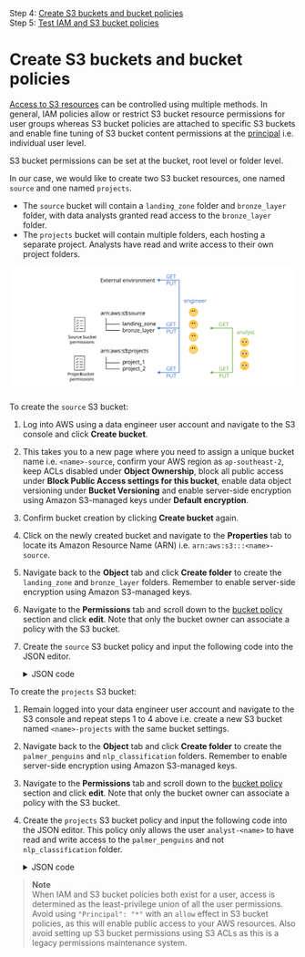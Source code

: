 Step 4: [Create S3 buckets and bucket policies](#create-s3-buckets-and-bucket-policies)    
Step 5: [Test IAM and S3 bucket policies](#test-iam-and-s3-bucket-policies)   


# Create S3 buckets and bucket policies   
[Access to S3 resources](https://aws.amazon.com/blogs/security/iam-policies-and-bucket-policies-and-acls-oh-my-controlling-access-to-s3-resources/) can be controlled using multiple methods. In general, IAM policies allow or restrict S3 bucket resource permissions for user groups whereas S3 bucket policies are attached to specific S3 buckets and enable fine tuning of S3 bucket content permissions at the [principal](https://docs.aws.amazon.com/IAM/latest/UserGuide/reference_policies_elements_principal.html) i.e. individual user level.       

S3 bucket permissions can be set at the bucket, root level or folder level.  

In our case, we would like to create two S3 bucket resources, one named `source` and one named `projects`.    

+ The `source` bucket will contain a `landing_zone` folder and `bronze_layer` folder, with data analysts granted read access to the `bronze_layer` folder.   
+ The `projects` bucket will contain multiple folders, each hosting a separate project. Analysts have read and write access to their own project folders.   

![](./figures/aws_s3_access.svg)  

To create the `source` S3 bucket:    
1. Log into AWS using a data engineer user account and navigate to the S3 console and click **Create bucket**.    
2. This takes you to a new page where you need to assign a unique bucket name i.e. `<name>-source`, confirm your AWS region as `ap-southeast-2`, keep ACLs disabled under **Object Ownership**, block all public access under **Block Public Access settings for this bucket**, enable data object versioning under **Bucket Versioning** and enable server-side encryption using Amazon S3-managed keys under **Default encryption**.    
3. Confirm bucket creation by clicking **Create bucket** again.  
4. Click on the newly created bucket and navigate to the **Properties** tab to locate its Amazon Resource Name (ARN) i.e. `arn:aws:s3:::<name>-source`. 
5. Navigate back to the **Object** tab and click **Create folder** to create the `landing_zone` and `bronze_layer` folders. Remember to enable server-side encryption using Amazon S3-managed keys.    
6. Navigate to the **Permissions** tab and scroll down to the [bucket policy](https://docs.aws.amazon.com/AmazonS3/latest/userguide/add-bucket-policy.html) section and click **edit**. Note that only the bucket owner can associate a policy with the S3 bucket.   
7. Create the `source` S3 bucket policy and input the following code into the JSON editor.     

    <details><summary>JSON code</summary><p>  
    
    ```json    
    {
    "Version": "2012-10-17",
    "Statement": 
        [
            {
                "Sid": "RestrictAnalystAccess",
                "Effect": "Allow",  
                "Principal": {
                    "AWS": "arn:aws:iam::<aws-account-id>:user/analyst-<name>"
                },  
                "Action": [
                    "s3:GetObject",
                    "s3:GetObjectVersion",
                    "s3:GetObjectVersionAttributes",
                    "s3:GetObjectAttributes"
                    ],
                "Resource": [
                    "arn:aws:s3:::<name>-source",
                    "arn:aws:s3:::<name>-source/*"
                    ]
            }
        ]
    }
    ```     
    </p></details>   

To create the `projects` S3 bucket:  
1. Remain logged into your data engineer user account and navigate to the S3 console and repeat steps 1 to 4 above i.e. create a new S3 bucket named `<name>-projects` with the same bucket settings.
2. Navigate back to the **Object** tab and click **Create folder** to create the `palmer_penguins` and `nlp_classification` folders. Remember to enable server-side encryption using Amazon S3-managed keys.    
3. Navigate to the **Permissions** tab and scroll down to the [bucket policy](https://docs.aws.amazon.com/AmazonS3/latest/userguide/add-bucket-policy.html) section and click **edit**. Note that only the bucket owner can associate a policy with the S3 bucket.   
4. Create the `projects` S3 bucket policy and input the following code into the JSON editor. This policy only allows the user `analyst-<name>` to have read and write access to the `palmer_penguins` and not `nlp_classification` folder.         

    <details><summary>JSON code</summary><p>  
    
    ```json    
    {
    "Version": "2012-10-17",
    "Statement": 
        [
            {
                "Sid": "AnalystPalmerPenguinAccess",
                "Effect": "Allow", 
                "Principal": {
                    "AWS": "arn:aws:iam::<aws-account-id>:user/analyst-<name>"
                },  
                "Action": [
                    "s3:GetObject",
                    "s3:GetObjectVersion", 
                    "s3:GetObjectVersionAttributes",
                    "s3:GetObjectAttributes",
                    "s3:PutObject"
                    ],
                "Resource": [
                    "arn:aws:s3:::<name>-projects/palmer_penguins",
                    "arn:aws:s3:::<name>-projects/palmer_penguins/*"
                    ]
            },

            {
                "Sid": "AnalystPalmerPenguinDelete",
                "Effect": "Allow",  
                "Principal": {
                    "AWS": "arn:aws:iam::<aws-account-id>:user/analyst-<name>"
                },  
                "Action": "s3:DeleteObject", 
                "Resource": "arn:aws:s3:::<name>-projects/palmer_penguins/*"
            }
        ]
    }
    ```     
    </p></details>   

>**Note**  
> When IAM and S3 bucket policies both exist for a user, access is determined as the least-privilege union of all the user permissions. Avoid using `"Principal": "*"` with an `allow` effect in S3 bucket policies, as this will enable public access to your AWS resources. Also avoid setting up S3 bucket permissions using S3 ACLs as this is a legacy permissions maintenance system.     
</br> 